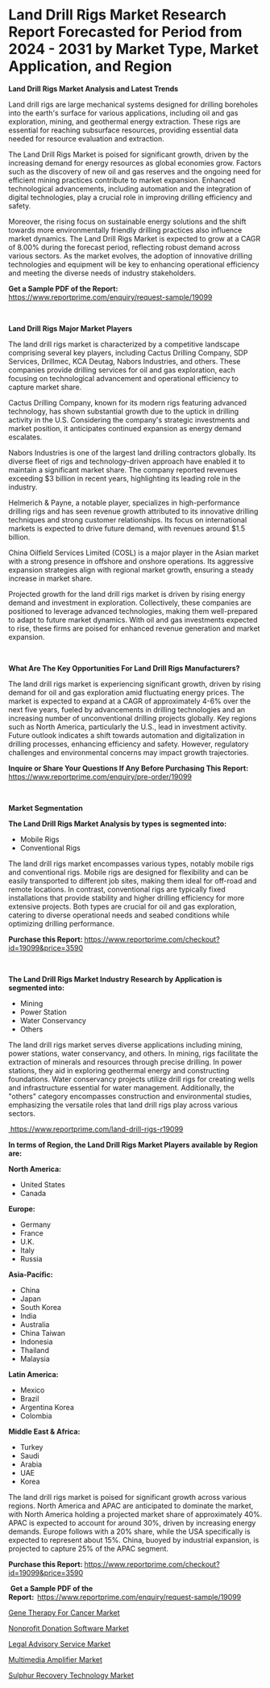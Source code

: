 <p><h1>Land Drill Rigs Market Research Report Forecasted for Period from 2024 -  2031 by Market Type, Market Application, and Region</h1></p><p><strong>Land Drill Rigs Market Analysis and Latest Trends</strong></p>
<p><p>Land drill rigs are large mechanical systems designed for drilling boreholes into the earth's surface for various applications, including oil and gas exploration, mining, and geothermal energy extraction. These rigs are essential for reaching subsurface resources, providing essential data needed for resource evaluation and extraction.</p><p>The Land Drill Rigs Market is poised for significant growth, driven by the increasing demand for energy resources as global economies grow. Factors such as the discovery of new oil and gas reserves and the ongoing need for efficient mining practices contribute to market expansion. Enhanced technological advancements, including automation and the integration of digital technologies, play a crucial role in improving drilling efficiency and safety.</p><p>Moreover, the rising focus on sustainable energy solutions and the shift towards more environmentally friendly drilling practices also influence market dynamics. The Land Drill Rigs Market is expected to grow at a CAGR of 8.00% during the forecast period, reflecting robust demand across various sectors. As the market evolves, the adoption of innovative drilling technologies and equipment will be key to enhancing operational efficiency and meeting the diverse needs of industry stakeholders.</p></p>
<p><strong>Get a Sample PDF of the Report:&nbsp;</strong> <a href="https://www.reportprime.com/enquiry/request-sample/19099?utm_campaign=1138&utm_medium=2&utm_source=Github&utm_content=ia&utm_term=22112024&utm_id=land-drill-rigs">https://www.reportprime.com/enquiry/request-sample/19099</a></p>
<p>&nbsp;</p>
<p><strong>Land Drill Rigs Major Market Players</strong></p>
<p><p>The land drill rigs market is characterized by a competitive landscape comprising several key players, including Cactus Drilling Company, SDP Services, Drillmec, KCA Deutag, Nabors Industries, and others. These companies provide drilling services for oil and gas exploration, each focusing on technological advancement and operational efficiency to capture market share.</p><p>Cactus Drilling Company, known for its modern rigs featuring advanced technology, has shown substantial growth due to the uptick in drilling activity in the U.S. Considering the company's strategic investments and market position, it anticipates continued expansion as energy demand escalates.</p><p>Nabors Industries is one of the largest land drilling contractors globally. Its diverse fleet of rigs and technology-driven approach have enabled it to maintain a significant market share. The company reported revenues exceeding $3 billion in recent years, highlighting its leading role in the industry.</p><p>Helmerich & Payne, a notable player, specializes in high-performance drilling rigs and has seen revenue growth attributed to its innovative drilling techniques and strong customer relationships. Its focus on international markets is expected to drive future demand, with revenues around $1.5 billion.</p><p>China Oilfield Services Limited (COSL) is a major player in the Asian market with a strong presence in offshore and onshore operations. Its aggressive expansion strategies align with regional market growth, ensuring a steady increase in market share.</p><p>Projected growth for the land drill rigs market is driven by rising energy demand and investment in exploration. Collectively, these companies are positioned to leverage advanced technologies, making them well-prepared to adapt to future market dynamics. With oil and gas investments expected to rise, these firms are poised for enhanced revenue generation and market expansion.</p></p>
<p>&nbsp;</p>
<p><strong>What Are The Key Opportunities For Land Drill Rigs Manufacturers?</strong></p>
<p><p>The land drill rigs market is experiencing significant growth, driven by rising demand for oil and gas exploration amid fluctuating energy prices. The market is expected to expand at a CAGR of approximately 4-6% over the next five years, fueled by advancements in drilling technologies and an increasing number of unconventional drilling projects globally. Key regions such as North America, particularly the U.S., lead in investment activity. Future outlook indicates a shift towards automation and digitalization in drilling processes, enhancing efficiency and safety. However, regulatory challenges and environmental concerns may impact growth trajectories.</p></p>
<p><strong>Inquire or Share Your Questions If Any Before Purchasing This Report:</strong> <a href="https://www.reportprime.com/enquiry/pre-order/19099?utm_campaign=1138&utm_medium=2&utm_source=Github&utm_content=ia&utm_term=22112024&utm_id=land-drill-rigs">https://www.reportprime.com/enquiry/pre-order/19099</a></p>
<p>&nbsp;</p>
<p><strong>Market Segmentation</strong></p>
<p><strong>The Land Drill Rigs Market Analysis by types is segmented into:</strong></p>
<p><ul><li>Mobile Rigs</li><li>Conventional Rigs</li></ul></p>
<p><p>The land drill rigs market encompasses various types, notably mobile rigs and conventional rigs. Mobile rigs are designed for flexibility and can be easily transported to different job sites, making them ideal for off-road and remote locations. In contrast, conventional rigs are typically fixed installations that provide stability and higher drilling efficiency for more extensive projects. Both types are crucial for oil and gas exploration, catering to diverse operational needs and seabed conditions while optimizing drilling performance.</p></p>
<p><strong>Purchase this Report:&nbsp;</strong><a href="https://www.reportprime.com/checkout?id=19099&price=3590&utm_campaign=1138&utm_medium=2&utm_source=Github&utm_content=ia&utm_term=22112024&utm_id=land-drill-rigs">https://www.reportprime.com/checkout?id=19099&price=3590</a></p>
<p>&nbsp;</p>
<p><strong>The Land Drill Rigs Market Industry Research by Application is segmented into:</strong></p>
<p><ul><li>Mining</li><li>Power Station</li><li>Water Conservancy</li><li>Others</li></ul></p>
<p><p>The land drill rigs market serves diverse applications including mining, power stations, water conservancy, and others. In mining, rigs facilitate the extraction of minerals and resources through precise drilling. In power stations, they aid in exploring geothermal energy and constructing foundations. Water conservancy projects utilize drill rigs for creating wells and infrastructure essential for water management. Additionally, the "others" category encompasses construction and environmental studies, emphasizing the versatile roles that land drill rigs play across various sectors.</p></p>
<p><a href="https://www.reportprime.com/land-drill-rigs-r19099?utm_campaign=1138&utm_medium=2&utm_source=Github&utm_content=ia&utm_term=22112024&utm_id=land-drill-rigs">&nbsp;https://www.reportprime.com/land-drill-rigs-r19099</a></p>
<p><strong>In terms of Region, the Land Drill Rigs Market Players available by Region are:</strong></p>
<p>
    <p> <strong> North America: </strong>
        <ul>
            <li>United States</li>
            <li>Canada</li>
        </ul>
        </p> 
    <p> <strong> Europe: </strong>
        <ul>
            <li>Germany</li>
            <li>France</li>
            <li>U.K.</li>
            <li>Italy</li>
            <li>Russia</li>
        </ul>
        </p> 
    <p> <strong> Asia-Pacific: </strong>
        <ul>
            <li>China</li>
            <li>Japan</li>
            <li>South Korea</li>
            <li>India</li>
            <li>Australia</li>
            <li>China Taiwan</li>
            <li>Indonesia</li>
            <li>Thailand</li>
            <li>Malaysia</li>
        </ul>
        </p> 
    <p> <strong> Latin America: </strong>
        <ul>
            <li>Mexico</li>
            <li>Brazil</li>
            <li>Argentina Korea</li>
            <li>Colombia</li>
        </ul>
        </p> 
    <p> <strong> Middle East & Africa: </strong>
        <ul>
            <li>Turkey</li>
            <li>Saudi</li>
            <li>Arabia</li>
            <li>UAE</li>
            <li>Korea</li>
        </ul>
    </p>
    </p>
<p><p>The land drill rigs market is poised for significant growth across various regions. North America and APAC are anticipated to dominate the market, with North America holding a projected market share of approximately 40%. APAC is expected to account for around 30%, driven by increasing energy demands. Europe follows with a 20% share, while the USA specifically is expected to represent about 15%. China, buoyed by industrial expansion, is projected to capture 25% of the APAC segment.</p></p>
<p><strong>Purchase this Report: </strong><a href="https://www.reportprime.com/checkout?id=19099&price=3590&utm_campaign=1138&utm_medium=2&utm_source=Github&utm_content=ia&utm_term=22112024&utm_id=land-drill-rigs">https://www.reportprime.com/checkout?id=19099&price=3590</a></p>
<p>&nbsp;<strong>Get a Sample PDF of the Report:&nbsp;&nbsp;</strong><a href="https://www.reportprime.com/enquiry/request-sample/19099?utm_campaign=1138&utm_medium=2&utm_source=Github&utm_content=ia&utm_term=22112024&utm_id=land-drill-rigs">https://www.reportprime.com/enquiry/request-sample/19099</a></p>
<p><strong></strong></p>
<p><p><a href="https://www.linkedin.com/pulse/revenue-analysis-demand-forecast-gene-therapy-cancer-94-cagr-slwqc?utm_campaign=1138&utm_medium=2&utm_source=Github&utm_content=ia&utm_term=22112024&utm_id=land-drill-rigs">Gene Therapy For Cancer Market</a></p><p><a href="https://issuu.com/reportprime-2/docs/nonprofit-donation-software-market-_e466d3605d846e?utm_campaign=1138&utm_medium=2&utm_source=Github&utm_content=ia&utm_term=22112024&utm_id=land-drill-rigs">Nonprofit Donation Software Market</a></p><p><a href="https://www.linkedin.com/pulse/providing-both-historical-trends-future-projections-legal-advisory-wc1cc?utm_campaign=1138&utm_medium=2&utm_source=Github&utm_content=ia&utm_term=22112024&utm_id=land-drill-rigs">Legal Advisory Service Market</a></p><p><a href="https://github.com/MariaWashington76/Market-Research-Report-List-1/blob/main/multimedia-amplifier-market.md?utm_campaign=1138&utm_medium=2&utm_source=Github&utm_content=ia&utm_term=22112024&utm_id=land-drill-rigs">Multimedia Amplifier Market</a></p><p><a href="https://issuu.com/reportprime-2/docs/sulphur-recovery-technology-market-_5248bf1c141ab9?utm_campaign=1138&utm_medium=2&utm_source=Github&utm_content=ia&utm_term=22112024&utm_id=land-drill-rigs">Sulphur Recovery Technology Market</a></p></p>